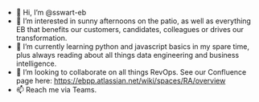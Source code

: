 - 👋 Hi, I’m @sswart-eb
- 👀 I’m interested in sunny afternoons on the patio, as well as everything EB that benefits our customers, candidates, colleagues or drives our transformation.
- 🌱 I’m currently learning python and javascript basics in my spare time, plus always reading about all things data engineering and business intelligence. 
- 💞️ I’m looking to collaborate on all things RevOps. See our Confluence page here: https://ebpp.atlassian.net/wiki/spaces/RA/overview
- 📫 Reach me via Teams.

<!---
sswart-eb/sswart-eb is a ✨ special ✨ repository because its `README.md` (this file) appears on your GitHub profile.
You can click the Preview link to take a look at your changes.
--->
